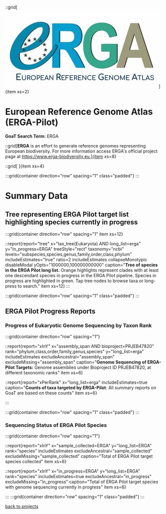 
::grid[![GoaT](/static/images/ERGA_logo_rect.jpg)]{item xs=2}

# European Reference Genome Atlas (ERGA-Pilot)
**GoaT Search Term:** ERGA


::grid[**ERGA** is an effort to generate reference genomes representing European biodiversity. For more information access ERGA's official project page at https://www.erga-biodiversity.eu.]{item xs=8}

::grid[ ]{item xs=4}


:::grid{container direction="row" spacing="1" class="padded"}
:::

# Summary Data

## Tree representing ERGA Pilot target list highlighting species currently in progress

:::grid{container direction="row" spacing="1" item xs=12}

::report{report="tree" x="tax_tree(Eukaryota) AND long_list=erga" y="in_progress=ERGA" treeStyle="rect" taxonomy="ncbi" levels="subspecies,species,genus,family,order,class,phylum" includeEstimates="true" ratio=2 includeEstimates collapseMonotypic disableModal yOpts="1000000,100000000000" caption="**Tree of species in the ERGA Pilot long list.** Orange highlights represent clades with at least one descendant species in progress in the ERGA Pilot pipeline. Species in progress are highlighted in green. Tap tree nodes to browse taxa or long-press to search." item xs=12}
:::


:::grid{container direction="row" spacing="1" class="padded"}
:::

## ERGA Pilot Progress Reports
### Progress of Eukaryotic Genome Sequencing by Taxon Rank
:::grid{container direction="row" spacing="1"}

::report{report="xInY" x="assembly_span AND bioproject=PRJEB47820" rank="phylum,class,order,family,genus,species" y="long_list=erga" includeEstimates excludeAncestral="assembly_span" excludeMissing="assembly_span" caption="**Genome Sequencing of ERGA-Pilot Targets:** Genome assemblies under Bioproject ID PRJEB47820, at different taxonomic ranks" item xs=6}

::report{report="xPerRank" x="long_list=erga" includeEstimates=true caption="**Counts of taxa targeted by ERGA-Pilot**: All summary reports on GoaT are based on these counts" item xs=6}

:::

:::grid{container direction="row" spacing="1" class="padded"}
:::

### Sequencing Status of ERGA Pilot Species

:::grid{container direction="row" spacing="1"}

::report{report="xInY" x="sample_collected=ERGA" y="long_list=ERGA" rank="species" includeEstimates excludeAncestral="sample_collected" excludeMissing="sample_collected" caption="Total of ERGA Pilot target species collected" item xs=6}

::report{report="xInY" x="in_progress=ERGA" y="long_list=ERGA" rank="species" includeEstimates=true excludeAncestral="in_progress" excludeMissing="in_progress" caption="Total of ERGA Pilot target species with genome sequencing currently in progress" item xs=6}

:::
:::grid{container direction="row" spacing="1" class="padded"}
:::



[back to projects](/projects)
